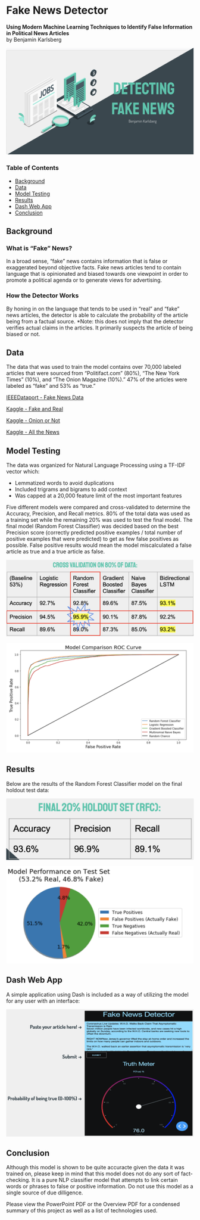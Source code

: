 # Fake News Detector
**Using Modern Machine Learning Techniques to Identify False Information in Political News Articles**<br>
by Benjamin Karlsberg<br>

![](images/title_image.png)

### Table of Contents

* [Background](#background)
* [Data](#data)
* [Model Testing](#models)
* [Results](#results)
* [Dash Web App](#app)
* [Conclusion](#conclusion)

<a name="background"></a>
## Background

### What is “Fake” News?
In a broad sense, “fake” news contains information that is false or exaggerated beyond objective facts. Fake news articles tend to contain language that is opinionated and biased towards one viewpoint in order to promote a political agenda or to generate views for advertising.

### How the Detector Works
By honing in on the language that tends to be used in “real” and “fake” news articles, the detector is able to calculate the probability of the article being from a factual source. 
*Note: this does not imply that the detector verifies actual claims in the articles. It primarily suspects the article of being biased or not.

<a name="data"></a>
## Data

The data that was used to train the model contains over 70,000 labeled articles that were sourced from “Politifact.com” (80%), “The New York Times” (10%), and “The Onion Magazine (10%).” 47% of the articles were labeled as “fake” and 53% as “true.”

[IEEEDataport - Fake News Data](https://ieee-dataport.org/documents/fake-news-data)

[Kaggle - Fake and Real](https://www.kaggle.com/clmentbisaillon/fake-and-real-news-dataset?select=True.csv)

[Kaggle - Onion or Not](https://www.kaggle.com/chrisfilo/onion-or-not?select=OnionOrNot.csv)

[Kaggle - All the News](https://www.kaggle.com/snapcrack/all-the-news?select=articles1.csv)

<a name="models"></a>
## Model Testing

The data was organized for Natural Language Processing using a TF-IDF vector which:
  * Lemmatized words to avoid duplications
  * Included trigrams and bigrams to add context
  * Was capped at a 20,000 feature limit of the most important features

Five different models were compared and cross-validated to determine the Accuracy, Precision, and Recall metrics. 80% of the total data was used as a training set while the remaining 20% was used to test the final model. The final model (Random Forest Classifier) was decided based on the best Precision score (correctly predicted positive examples / total number of positive examples that were predicted) to get as few false positives as possible. False positive results would mean the model miscalculated a false article as true and a true article as false.

![](images/test_data_cross_val.png)

![](images/ROC_Curve.png)

<a name="results"></a>
## Results

Below are the results of the Random Forest Classifier model on the final holdout test data:

![](images/holdout_RFC.png)

![](images/accuracy_pie_chart.png)

<a name="app"></a>
## Dash Web App

A simple application using Dash is included as a way of utilizing the model for any user with an interface:

![](images/dash_app_demo.png)

<a name="conclusion"></a>
## Conclusion

Although this model is shown to be quite accuracte given the data it was trained on, please keep in mind that this model does not do any sort of fact-checking. It is a pure NLP classifier model that attempts to link certain words or phrases to false or positive information. Do not use this model as a single source of due dilligence.

Please view the PowerPoint PDF or the Overview PDF for a condensed summary of this project as well as a list of technologies used.
